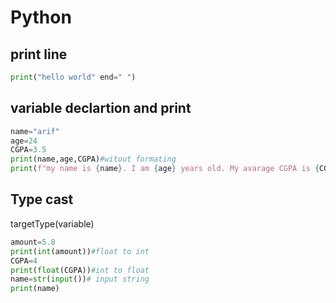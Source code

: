 # Python

## print line

```py
print("hello world" end=" ")
```

## variable declartion and print

```py
name="arif"
age=24
CGPA=3.5
print(name,age,CGPA)#witout formating
print(f"my name is {name}. I am {age} years old. My avarage CGPA is {CGPA}") #for mating system
```

## Type cast

targetType(variable)

```py
amount=5.8
print(int(amount))#float to int
CGPA=4
print(float(CGPA))#int to float
name=str(input())# input string
print(name)
```
